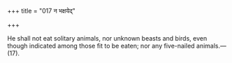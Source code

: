 +++
title = "017 न भक्षयेद्"

+++

He shall not eat solitary animals, nor unknown beasts and birds, even though indicated among those fit to be eaten; nor any five-nailed animals.—(17).